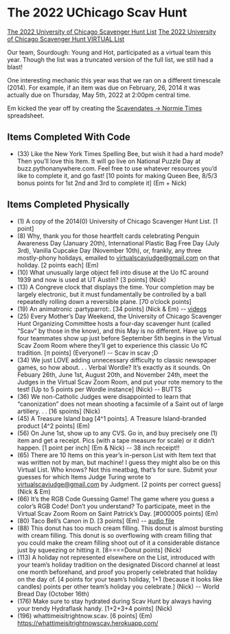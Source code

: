 # The 2022 UChicago Scav Hunt

[The 2022 University of Chicago Scavenger Hunt List](https://scavhunt.uchicago.edu/lists/2014(0)%20University%20of%20Chicago%20Scavenger%20Hunt%20List%20Final.pdf)
[The 2022 University of Chicago Scavenger Hunt VIRTUAL List](https://scavhunt.uchicago.edu/lists/2014(0)%20University%20of%20Chicago%20Virtual%20Scavenger%20Hunt%20List.pdf)

Our team, Sourdough: Young and Hot, participated as a virtual team this year.
Though the list was a truncated version of the full list, we still had a blast!

One interesting mechanic this year was that we ran on a different timescale (2014).
For example, if an item was due on February, 26, 2014 it was actually due on
Thursday, May 5th, 2022 at 2:00pm central time.

Em kicked the year off by creating the [Scavendates -> Normie Times](https://docs.google.com/spreadsheets/d/1bcfv5MNbsj1GqW5j5cwyHMW3lBpxZrm66EeZ_GCSpmY/edit#gid=1426070463) spreadsheet.

## Items Completed With Code

- (33) Like the New York Times Spelling Bee, but wish it had a hard mode? Then you’ll love this Item. It will go live on National Puzzle Day at buzz.pythonanywhere.com. Feel free to use whatever resources
you’d like to complete it, and go fast! [10 points for making Queen Bee, 8/5/3 bonus points for 1st 2nd and 3rd to complete it] (Em + Nick)

## Items Completed Physically

- (1) A copy of the 2014(0) University of Chicago Scavenger Hunt List. [1 point]
- (8) Why, thank you for those heartfelt cards celebrating Penguin Awareness Day (January 20th), International Plastic Bag Free Day (July 3rd), Vanilla Cupcake Day (November 10th), or, frankly, any three mostly-phony holidays, emailed to virtualscavjudge@gmail.com on that holiday. [2 points each] (Em)
- (10)  What unusually large object fell into disuse at the Uo fC around 1939 and now is used at UT Austin? [3 points] (Nick)
- (13)  A Congreve clock that displays the time. Your completion may be largely electronic, but it must fundamentally be controlled by a ball repeatedly rolling down a reversible plane. [70 o’clock points]
- (19) An animatronic :partyparrot:. [34 points] (Nick & Em) -- [videos](https://drive.google.com/drive/folders/1-CfVyDjpTO3m1HcA_nT0bv_-B_nFIlQ2?usp=sharing)
- (25) Every Mother’s Day Weekend, the University of Chicago Scavenger Hunt Organizing Committee hosts a four-day scavenger hunt (called “Scav” by those in the know), and this May is no different. Have up to four teammates show up just before September 5th begins in the Virtual Scav Zoom Room where they’ll get to experience this classic Uo fC tradition. [π points] (Everyone!) -- Scav in scav ;D
- (34) We just LOVE adding unnecessary difficulty to classic newspaper games, so how about. . . Verbal Wordle? It’s exactly as it sounds. On Febuary 26th, June 1st, August 20th, and November 24th, meet the Judges in the Virtual Scav Zoom Room, and put your rote memory to the test! [Up to 5 points per Wordle instance] (Nick) -- BUTTS
- (36) We non-Catholic Judges were disappointed to learn that “canonization” does not mean shooting a facsimile of a Saint out of large artillery. . . [16 spoints] (Nick)
- (45) A Treasure Island bag [4^1 points]. A Treasure Island-branded product [4^2 points] (Em)
- (56) On June 1st, show up to any CVS. Go in, and buy precisely one (1) item and get a receipt. Pics (with
a tape measure for scale) or it didn’t happen. [1 point per inch] (Em & Nick) -- 38 inch receipt!!
- (65) There are 10 Items on this year’s in-person List with Item text that was written not by man, but machine! I guess they might also be on this Virtual List. Who knows? Not this meatbag, that’s for sure. Submit your guesses for which Items Judge Turing wrote to virtualscavjudge@gmail.com by Judgment. [2 points per correct guess] (Nick & Em)
- (66) It’s the RGB Code Guessing Game! The game where you guess a color’s RGB Code! Don’t you understand? To participate, meet in the Virtual Scav Zoom Room on Saint Patrick’s Day. [#000005 points] (Em)
- (80) Taco Bell’s Canon in D. [3 points] (Em) -- [audio file](https://drive.google.com/file/d/10AaR6PBXgV9sK4Uas1jZlOLfvWRtnjk3/view?usp=sharing)
- (88) This donut has too much cream filling. This donut is almost bursting with cream filling. This donut is so overflowing with cream filling that you could make the cream filling shoot out of it a considerable distance just by squeezing or hitting it. [8====Donut points] (Nick)
- (113)  A holiday not represented elsewhere on the List, introduced with your team’s holiday tradition on the designated Discord channel at least one month beforehand, and proof you properly celebrated that holiday on the day of. [4 points for your team’s holiday, 1+1 (because it looks like candles) points per other team’s holiday you celebrate.] (Nick) -- World Bread Day (October 16th)
- (176) Make sure to stay hydrated during Scav Hunt by always having your trendy Hydraflask handy. [1+2+3+4 points] (Nick)
- (196) whattimeisitrightnow.scav. [6 points] (Em) https://whattimeisitrightnowscav.herokuapp.com/
